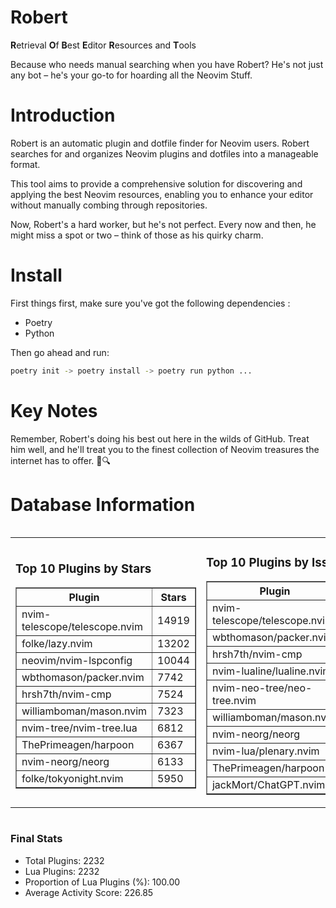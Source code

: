 # Robert

**R**etrieval
**O**f
**B**est
**E**ditor
**R**esources and
**T**ools

Because who needs manual searching when you have Robert?
He's not just any bot – he's your go-to for hoarding all the Neovim Stuff.

# Introduction
Robert is an automatic plugin and dotfile finder for Neovim users. Robert searches for and organizes Neovim plugins and dotfiles into a manageable format.

This tool aims to provide a comprehensive solution for discovering and applying the best Neovim resources, enabling you to enhance your editor without manually combing through repositories.

Now, Robert's a hard worker, but he's not perfect. Every now and then, he might miss a spot or two – think of those as his quirky charm. 

# Install
 First things first, make sure you've got the following dependencies :
  - Poetry 
  - Python 

Then go ahead and run:

```bash
poetry init -> poetry install -> poetry run python ...
```
# Key Notes

Remember, Robert's doing his best out here in the wilds of GitHub. Treat him well, and he'll treat you to the finest collection of Neovim treasures the internet has to offer. 🎩🔍


# Database Information

<div style='display:flex;flex-direction:row;justify-content:space-between;'><table><tr><td><h3>Top 10 Plugins by Stars</h3><table border="1"><tr><th>Plugin</th><th>Stars</th></tr><tr><td>nvim-telescope/telescope.nvim</td><td>14919</td></tr><tr><td>folke/lazy.nvim</td><td>13202</td></tr><tr><td>neovim/nvim-lspconfig</td><td>10044</td></tr><tr><td>wbthomason/packer.nvim</td><td>7742</td></tr><tr><td>hrsh7th/nvim-cmp</td><td>7524</td></tr><tr><td>williamboman/mason.nvim</td><td>7323</td></tr><tr><td>nvim-tree/nvim-tree.lua</td><td>6812</td></tr><tr><td>ThePrimeagen/harpoon</td><td>6367</td></tr><tr><td>nvim-neorg/neorg</td><td>6133</td></tr><tr><td>folke/tokyonight.nvim</td><td>5950</td></tr></table></td><td><h3>Top 10 Plugins by Issues</h3><table border="1"><tr><th>Plugin</th><th>Issues</th></tr><tr><td>nvim-telescope/telescope.nvim</td><td>337</td></tr><tr><td>wbthomason/packer.nvim</td><td>306</td></tr><tr><td>hrsh7th/nvim-cmp</td><td>256</td></tr><tr><td>nvim-lualine/lualine.nvim</td><td>209</td></tr><tr><td>nvim-neo-tree/neo-tree.nvim</td><td>204</td></tr><tr><td>williamboman/mason.nvim</td><td>173</td></tr><tr><td>nvim-neorg/neorg</td><td>171</td></tr><tr><td>nvim-lua/plenary.nvim</td><td>132</td></tr><tr><td>ThePrimeagen/harpoon</td><td>114</td></tr><tr><td>jackMort/ChatGPT.nvim</td><td>106</td></tr></table></td><td><h3>Top 10 Plugins by Forks</h3><table border="1"><tr><th>Plugin</th><th>Forks</th></tr><tr><td>neovim/nvim-lspconfig</td><td>2038</td></tr><tr><td>nvim-telescope/telescope.nvim</td><td>816</td></tr><tr><td>nvim-tree/nvim-tree.lua</td><td>604</td></tr><tr><td>nvim-lualine/lualine.nvim</td><td>457</td></tr><tr><td>folke/tokyonight.nvim</td><td>393</td></tr><tr><td>hrsh7th/nvim-cmp</td><td>376</td></tr><tr><td>ThePrimeagen/harpoon</td><td>354</td></tr><tr><td>folke/lazy.nvim</td><td>316</td></tr><tr><td>jackMort/ChatGPT.nvim</td><td>307</td></tr><tr><td>nvimdev/lspsaga.nvim</td><td>285</td></tr></table></td></tr></table></div>

### Final Stats
- Total Plugins: 2232
- Lua Plugins: 2232
- Proportion of Lua Plugins (%): 100.00
- Average Activity Score: 226.85
